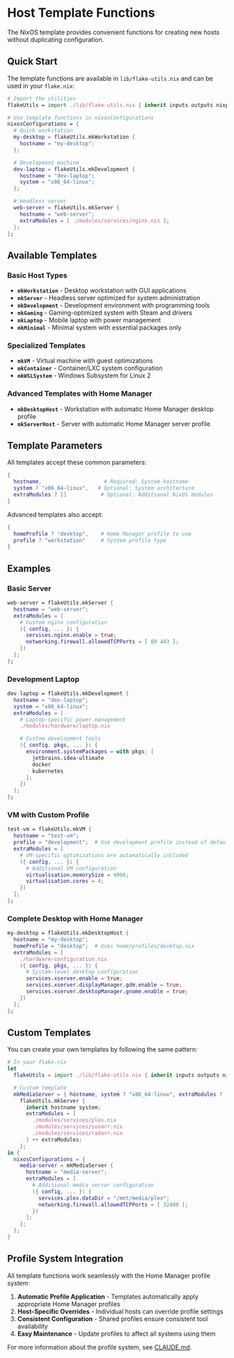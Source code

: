 # Host Template Functions

The NixOS template provides convenient functions for creating new hosts without duplicating configuration.

## Quick Start

The template functions are available in `lib/flake-utils.nix` and can be used in your `flake.nix`:

```nix
# Import the utilities
flakeUtils = import ./lib/flake-utils.nix { inherit inputs outputs nixpkgs self home-manager sops-nix; };

# Use template functions in nixosConfigurations
nixosConfigurations = {
  # Quick workstation
  my-desktop = flakeUtils.mkWorkstation {
    hostname = "my-desktop";
  };

  # Development machine
  dev-laptop = flakeUtils.mkDevelopment {
    hostname = "dev-laptop";
    system = "x86_64-linux";
  };

  # Headless server
  web-server = flakeUtils.mkServer {
    hostname = "web-server";
    extraModules = [ ./modules/services/nginx.nix ];
  };
};
```

## Available Templates

### Basic Host Types

- **`mkWorkstation`** - Desktop workstation with GUI applications
- **`mkServer`** - Headless server optimized for system administration
- **`mkDevelopment`** - Development environment with programming tools
- **`mkGaming`** - Gaming-optimized system with Steam and drivers
- **`mkLaptop`** - Mobile laptop with power management
- **`mkMinimal`** - Minimal system with essential packages only

### Specialized Templates

- **`mkVM`** - Virtual machine with guest optimizations
- **`mkContainer`** - Container/LXC system configuration
- **`mkWSLSystem`** - Windows Subsystem for Linux 2

### Advanced Templates with Home Manager

- **`mkDesktopHost`** - Workstation with automatic Home Manager desktop profile
- **`mkServerHost`** - Server with automatic Home Manager server profile

## Template Parameters

All templates accept these common parameters:

```nix
{
  hostname,                    # Required: System hostname
  system ? "x86_64-linux",   # Optional: System architecture
  extraModules ? []           # Optional: Additional NixOS modules
}
```

Advanced templates also accept:

```nix
{
  homeProfile ? "desktop",    # Home Manager profile to use
  profile ? "workstation"     # System profile type
}
```

## Examples

### Basic Server

```nix
web-server = flakeUtils.mkServer {
  hostname = "web-server";
  extraModules = [
    # Custom nginx configuration
    ({ config, ... }: {
      services.nginx.enable = true;
      networking.firewall.allowedTCPPorts = [ 80 443 ];
    })
  ];
};
```

### Development Laptop

```nix
dev-laptop = flakeUtils.mkDevelopment {
  hostname = "dev-laptop";
  system = "x86_64-linux";
  extraModules = [
    # Laptop-specific power management
    ./modules/hardware/laptop.nix

    # Custom development tools
    ({ config, pkgs, ... }: {
      environment.systemPackages = with pkgs; [
        jetbrains.idea-ultimate
        docker
        kubernetes
      ];
    })
  ];
};
```

### VM with Custom Profile

```nix
test-vm = flakeUtils.mkVM {
  hostname = "test-vm";
  profile = "development";  # Use development profile instead of default workstation
  extraModules = [
    # VM-specific optimizations are automatically included
    ({ config, ... }: {
      # Additional VM configuration
      virtualisation.memorySize = 4096;
      virtualisation.cores = 4;
    })
  ];
};
```

### Complete Desktop with Home Manager

```nix
my-desktop = flakeUtils.mkDesktopHost {
  hostname = "my-desktop";
  homeProfile = "desktop";  # Uses home/profiles/desktop.nix
  extraModules = [
    ./hardware-configuration.nix
    ({ config, pkgs, ... }: {
      # System-level desktop configuration
      services.xserver.enable = true;
      services.xserver.displayManager.gdm.enable = true;
      services.xserver.desktopManager.gnome.enable = true;
    })
  ];
};
```

## Custom Templates

You can create your own templates by following the same pattern:

```nix
# In your flake.nix
let
  flakeUtils = import ./lib/flake-utils.nix { inherit inputs outputs nixpkgs self home-manager sops-nix; };

  # Custom template
  mkMediaServer = { hostname, system ? "x86_64-linux", extraModules ? [] }:
    flakeUtils.mkServer {
      inherit hostname system;
      extraModules = [
        ./modules/services/plex.nix
        ./modules/services/sonarr.nix
        ./modules/services/radarr.nix
      ] ++ extraModules;
    };
in {
  nixosConfigurations = {
    media-server = mkMediaServer {
      hostname = "media-server";
      extraModules = [
        # Additional media server configuration
        ({ config, ... }: {
          services.plex.dataDir = "/mnt/media/plex";
          networking.firewall.allowedTCPPorts = [ 32400 ];
        })
      ];
    };
  };
}
```

## Profile System Integration

All template functions work seamlessly with the Home Manager profile system:

1. **Automatic Profile Application** - Templates automatically apply appropriate Home Manager profiles
1. **Host-Specific Overrides** - Individual hosts can override profile settings
1. **Consistent Configuration** - Shared profiles ensure consistent tool availability
1. **Easy Maintenance** - Update profiles to affect all systems using them

For more information about the profile system, see [CLAUDE.md](../CLAUDE.md).
